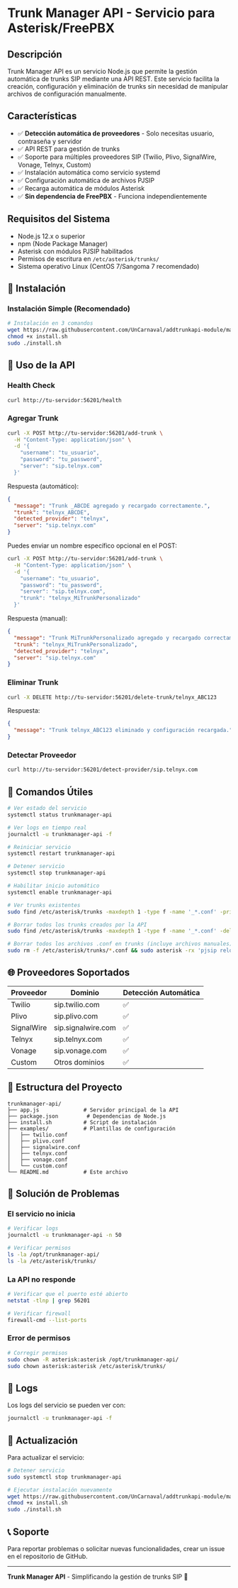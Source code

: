 # Trunk Manager API - Servicio para Asterisk/FreePBX

## Descripción

Trunk Manager API es un servicio Node.js que permite la gestión automática de trunks SIP mediante una API REST. Este servicio facilita la creación, configuración y eliminación de trunks sin necesidad de manipular archivos de configuración manualmente.

## Características

- ✅ **Detección automática de proveedores** - Solo necesitas usuario, contraseña y servidor
- ✅ API REST para gestión de trunks
- ✅ Soporte para múltiples proveedores SIP (Twilio, Plivo, SignalWire, Vonage, Telnyx, Custom)
- ✅ Instalación automática como servicio systemd
- ✅ Configuración automática de archivos PJSIP
- ✅ Recarga automática de módulos Asterisk
- ✅ **Sin dependencia de FreePBX** - Funciona independientemente

## Requisitos del Sistema

- Node.js 12.x o superior
- npm (Node Package Manager)
- Asterisk con módulos PJSIP habilitados
- Permisos de escritura en `/etc/asterisk/trunks/`
- Sistema operativo Linux (CentOS 7/Sangoma 7 recomendado)

## 🚀 Instalación

### Instalación Simple (Recomendado)

```bash
# Instalación en 3 comandos
wget https://raw.githubusercontent.com/UnCarnaval/addtrunkapi-module/main/install.sh
chmod +x install.sh
sudo ./install.sh
```

## 📡 Uso de la API

### Health Check
```bash
curl http://tu-servidor:56201/health
```

### Agregar Trunk
```bash
curl -X POST http://tu-servidor:56201/add-trunk \
  -H "Content-Type: application/json" \
  -d '{
    "username": "tu_usuario",
    "password": "tu_password", 
    "server": "sip.telnyx.com"
  }'
```

Respuesta (automático):
```json
{
  "message": "Trunk _ABCDE agregado y recargado correctamente.",
  "trunk": "telnyx_ABCDE",
  "detected_provider": "telnyx",
  "server": "sip.telnyx.com"
}
```

Puedes enviar un nombre específico opcional en el POST:
```bash
curl -X POST http://tu-servidor:56201/add-trunk \
  -H "Content-Type: application/json" \
  -d '{
    "username": "tu_usuario",
    "password": "tu_password", 
    "server": "sip.telnyx.com",
    "trunk": "telnyx_MiTrunkPersonalizado"
  }'
```

Respuesta (manual):
```json
{
  "message": "Trunk MiTrunkPersonalizado agregado y recargado correctamente.",
  "trunk": "telnyx_MiTrunkPersonalizado",
  "detected_provider": "telnyx",
  "server": "sip.telnyx.com"
}
```

### Eliminar Trunk
```bash
curl -X DELETE http://tu-servidor:56201/delete-trunk/telnyx_ABC123
```

Respuesta:
```json
{
  "message": "Trunk telnyx_ABC123 eliminado y configuración recargada."
}
```

### Detectar Proveedor
```bash
curl http://tu-servidor:56201/detect-provider/sip.telnyx.com
```

## 🔧 Comandos Útiles

```bash
# Ver estado del servicio
systemctl status trunkmanager-api

# Ver logs en tiempo real
journalctl -u trunkmanager-api -f

# Reiniciar servicio
systemctl restart trunkmanager-api

# Detener servicio
systemctl stop trunkmanager-api

# Habilitar inicio automático
systemctl enable trunkmanager-api

# Ver trunks existentes
sudo find /etc/asterisk/trunks -maxdepth 1 -type f -name '_*.conf' -print

# Borrar todos los trunks creados por la API
sudo find /etc/asterisk/trunks -maxdepth 1 -type f -name '_*.conf' -delete && sudo asterisk -rx 'pjsip reload'

# Borrar todos los archivos .conf en trunks (incluye archivos manuales)
sudo rm -f /etc/asterisk/trunks/*.conf && sudo asterisk -rx 'pjsip reload'
```

## 🌐 Proveedores Soportados

| Proveedor | Dominio | Detección Automática |
|-----------|---------|---------------------|
| Twilio | sip.twilio.com | ✅ |
| Plivo | sip.plivo.com | ✅ |
| SignalWire | sip.signalwire.com | ✅ |
| Telnyx | sip.telnyx.com | ✅ |
| Vonage | sip.vonage.com | ✅ |
| Custom | Otros dominios | ✅ |

## 📁 Estructura del Proyecto

```
trunkmanager-api/
├── app.js              # Servidor principal de la API
├── package.json         # Dependencias de Node.js
├── install.sh          # Script de instalación
├── examples/           # Plantillas de configuración
│   ├── twilio.conf
│   ├── plivo.conf
│   ├── signalwire.conf
│   ├── telnyx.conf
│   ├── vonage.conf
│   └── custom.conf
└── README.md           # Este archivo
```

## 🚨 Solución de Problemas

### El servicio no inicia
```bash
# Verificar logs
journalctl -u trunkmanager-api -n 50

# Verificar permisos
ls -la /opt/trunkmanager-api/
ls -la /etc/asterisk/trunks/
```

### La API no responde
```bash
# Verificar que el puerto esté abierto
netstat -tlnp | grep 56201

# Verificar firewall
firewall-cmd --list-ports
```

### Error de permisos
```bash
# Corregir permisos
sudo chown -R asterisk:asterisk /opt/trunkmanager-api/
sudo chown asterisk:asterisk /etc/asterisk/trunks/
```

## 📝 Logs

Los logs del servicio se pueden ver con:
```bash
journalctl -u trunkmanager-api -f
```

## 🔄 Actualización

Para actualizar el servicio:
```bash
# Detener servicio
sudo systemctl stop trunkmanager-api

# Ejecutar instalación nuevamente
wget https://raw.githubusercontent.com/UnCarnaval/addtrunkapi-module/main/install.sh
chmod +x install.sh
sudo ./install.sh
```

## 📞 Soporte

Para reportar problemas o solicitar nuevas funcionalidades, crear un issue en el repositorio de GitHub.

---

**Trunk Manager API** - Simplificando la gestión de trunks SIP 🚀